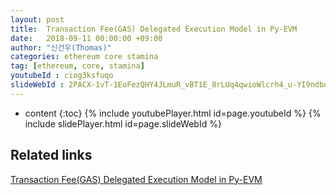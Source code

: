 ```yaml
---
layout: post
title:  Transaction Fee(GAS) Delegated Execution Model in Py-EVM
date:   2018-09-11 00:00:00 +09:00
author: "신건우(Thomas)"
categories: ethereum core stamina
tag: [ethereum, core, stamina]
youtubeId : ciog3ksfuqo
slideWebId : 2PACX-1vT-1EoFezQHY4JLmuR_vBT1E_8rLUq4qwioWlcrh4_u-YI9ndbqDUCfmc4vRwkv4VREr2iFmNvugPL1
---
```

* content
{:toc}
{% include youtubePlayer.html id=page.youtubeId %}
{% include slidePlayer.html id=page.slideWebId %}

## Related links

[Transaction Fee(GAS) Delegated Execution Model in Py-EVM](https://medium.com/onther-tech/transaction-fee-gas-delegated-execution-model-in-py-evm-f2d57cea1008)
